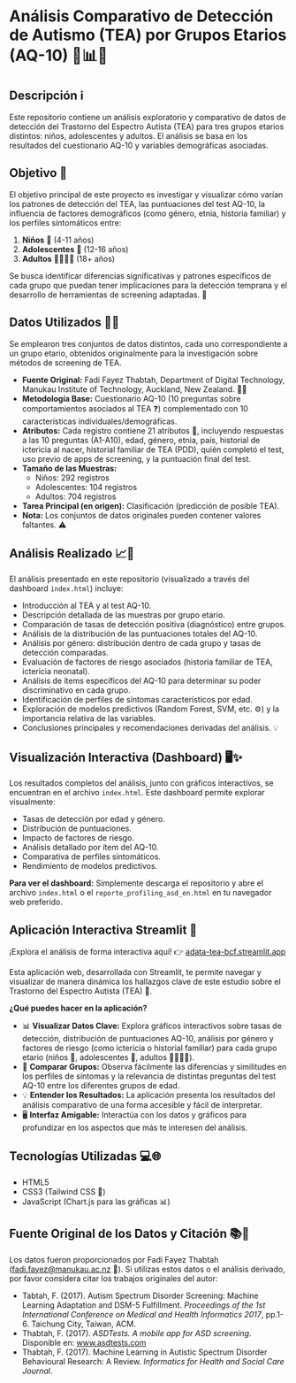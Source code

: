 # Análisis Comparativo de Detección de Autismo (TEA) por Grupos Etarios (AQ-10) 🧩📊🧠

## Descripción ℹ️

Este repositorio contiene un análisis exploratorio y comparativo de datos de detección del Trastorno del Espectro Autista (TEA) para tres grupos etarios distintos: niños, adolescentes y adultos. El análisis se basa en los resultados del cuestionario AQ-10 y variables demográficas asociadas.

## Objetivo 🎯

El objetivo principal de este proyecto es investigar y visualizar cómo varían los patrones de detección del TEA, las puntuaciones del test AQ-10, la influencia de factores demográficos (como género, etnia, historia familiar) y los perfiles sintomáticos entre:

1.  **Niños** 🧒 (4-11 años)
2.  **Adolescentes** 🧑 (12-16 años)
3.  **Adultos** 👨‍👩‍👧‍👦 (18+ años)

Se busca identificar diferencias significativas y patrones específicos de cada grupo que puedan tener implicaciones para la detección temprana y el desarrollo de herramientas de screening adaptadas. 🤔

## Datos Utilizados 💾📄

Se emplearon tres conjuntos de datos distintos, cada uno correspondiente a un grupo etario, obtenidos originalmente para la investigación sobre métodos de screening de TEA.

* **Fuente Original:** Fadi Fayez Thabtah, Department of Digital Technology, Manukau Institute of Technology, Auckland, New Zealand. 🧑‍🔬
* **Metodología Base:** Cuestionario AQ-10 (10 preguntas sobre comportamientos asociados al TEA ❓) complementado con 10 características individuales/demográficas.
* **Atributos:** Cada registro contiene 21 atributos 🔢, incluyendo respuestas a las 10 preguntas (A1-A10), edad, género, etnia, país, historial de ictericia al nacer, historial familiar de TEA (PDD), quién completó el test, uso previo de apps de screening, y la puntuación final del test.
* **Tamaño de las Muestras:**
    * Niños: 292 registros
    * Adolescentes: 104 registros
    * Adultos: 704 registros
* **Tarea Principal (en origen):** Clasificación (predicción de posible TEA).
* **Nota:** Los conjuntos de datos originales pueden contener valores faltantes. ⚠️

## Análisis Realizado 📈🔬

El análisis presentado en este repositorio (visualizado a través del dashboard `index.html`) incluye:

* Introducción al TEA y al test AQ-10.
* Descripción detallada de las muestras por grupo etario.
* Comparación de tasas de detección positiva (diagnóstico) entre grupos.
* Análisis de la distribución de las puntuaciones totales del AQ-10.
* Análisis por género: distribución dentro de cada grupo y tasas de detección comparadas.
* Evaluación de factores de riesgo asociados (historia familiar de TEA, ictericia neonatal).
* Análisis de ítems específicos del AQ-10 para determinar su poder discriminativo en cada grupo.
* Identificación de perfiles de síntomas característicos por edad.
* Exploración de modelos predictivos (Random Forest, SVM, etc. ⚙️) y la importancia relativa de las variables.
* Conclusiones principales y recomendaciones derivadas del análisis. 💡

## Visualización Interactiva (Dashboard) 🖥️✨

Los resultados completos del análisis, junto con gráficos interactivos, se encuentran en el archivo `index.html`. Este dashboard permite explorar visualmente:

* Tasas de detección por edad y género.
* Distribución de puntuaciones.
* Impacto de factores de riesgo.
* Análisis detallado por ítem del AQ-10.
* Comparativa de perfiles sintomáticos.
* Rendimiento de modelos predictivos.

**Para ver el dashboard:** Simplemente descarga el repositorio y abre el archivo `index.html` o el `reporte_profiling_asd_en.html` en tu navegador web preferido.

## Aplicación Interactiva Streamlit 🚀

¡Explora el análisis de forma interactiva aquí! 👉 <a href="https://adata-tea-bcf.streamlit.app/" target="_blank" rel="noopener noreferrer">adata-tea-bcf.streamlit.app</a>

Esta aplicación web, desarrollada con Streamlit, te permite navegar y visualizar de manera dinámica los hallazgos clave de este estudio sobre el Trastorno del Espectro Autista (TEA) 🧠.

**¿Qué puedes hacer en la aplicación?**

* 📊 **Visualizar Datos Clave:** Explora gráficos interactivos sobre tasas de detección, distribución de puntuaciones AQ-10, análisis por género y factores de riesgo (como ictericia o historial familiar) para cada grupo etario (niños 🧒, adolescentes 🧑, adultos 👨‍👩‍👧‍👦).
* 🔬 **Comparar Grupos:** Observa fácilmente las diferencias y similitudes en los perfiles de síntomas y la relevancia de distintas preguntas del test AQ-10 entre los diferentes grupos de edad.
* 💡 **Entender los Resultados:** La aplicación presenta los resultados del análisis comparativo de una forma accesible y fácil de interpretar.
* 🖥️ **Interfaz Amigable:** Interactúa con los datos y gráficos para profundizar en los aspectos que más te interesen del análisis.

## Tecnologías Utilizadas 💻🌐

* HTML5
* CSS3 (Tailwind CSS 🎨)
* JavaScript (Chart.js para las gráficas 📊)

## Fuente Original de los Datos y Citación 📚🙏

Los datos fueron proporcionados por Fadi Fayez Thabtah (fadi.fayez@manukau.ac.nz 📧). Si utilizas estos datos o el análisis derivado, por favor considera citar los trabajos originales del autor:

* Tabtah, F. (2017). Autism Spectrum Disorder Screening: Machine Learning Adaptation and DSM-5 Fulfillment. *Proceedings of the 1st International Conference on Medical and Health Informatics 2017*, pp.1-6. Taichung City, Taiwan, ACM.
* Thabtah, F. (2017). *ASDTests. A mobile app for ASD screening*. Disponible en: www.asdtests.com
* Thabtah, F. (2017). Machine Learning in Autistic Spectrum Disorder Behavioural Research: A Review. *Informatics for Health and Social Care Journal*.
